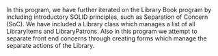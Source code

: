In this program, we have further iterated on the Library Book program by including introductory SOLID principles, such as Separation of Concern (SoC). We have included a Library class which manages a list of all LibraryItems and LibraryPatrons. Also in this program we attempt to separate front end concerns through creating forms which manage the separate actions of the Library. 
